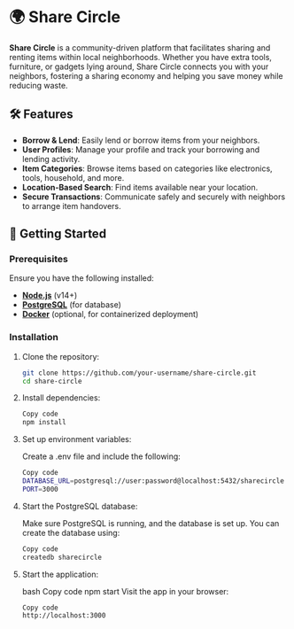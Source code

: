 # 🌍 Share Circle

**Share Circle** is a community-driven platform that facilitates sharing and renting items within local neighborhoods. Whether you have extra tools, furniture, or gadgets lying around, Share Circle connects you with your neighbors, fostering a sharing economy and helping you save money while reducing waste.

## 🛠 Features

- **Borrow & Lend**: Easily lend or borrow items from your neighbors.
- **User Profiles**: Manage your profile and track your borrowing and lending activity.
- **Item Categories**: Browse items based on categories like electronics, tools, household, and more.
- **Location-Based Search**: Find items available near your location.
- **Secure Transactions**: Communicate safely and securely with neighbors to arrange item handovers.

## 🚀 Getting Started

### Prerequisites

Ensure you have the following installed:

- **[Node.js](https://nodejs.org/en/)** (v14+)
- **[PostgreSQL](https://www.postgresql.org/)** (for database)
- **[Docker](https://www.docker.com/)** (optional, for containerized deployment)

### Installation

1. Clone the repository:

   ```bash
   git clone https://github.com/your-username/share-circle.git
   cd share-circle
   ```

2. Install dependencies:

    ```bash
    Copy code
    npm install
    ```

3. Set up environment variables:

    Create a .env file and include the following:

    ```bash
    Copy code
    DATABASE_URL=postgresql://user:password@localhost:5432/sharecircle
    PORT=3000
    ```

4. Start the PostgreSQL database:

    Make sure PostgreSQL is running, and the database is set up. You can create the database using:

      ```bash
      Copy code
      createdb sharecircle
      ```

5. Start the application:

    bash
    Copy code
    npm start
    Visit the app in your browser:

    ```bash
    Copy code
    http://localhost:3000
    ```
